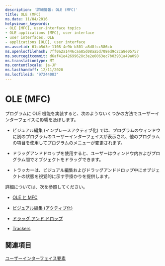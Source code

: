 ```yaml
---
description: '詳細情報: OLE (MFC)'
title: OLE (MFC)
ms.date: 11/04/2016
helpviewer_keywords:
- OLE [MFC], user-interface topics
- OLE applications [MFC], user interface
- user interfaces, OLE
- applications [OLE], user interface
ms.assetid: 61cb5d3e-1108-4e9b-b301-a8d8fcc586cb
ms.openlocfilehash: 7ff0a2a1446caa85d08aa5d708ed9c2ca8e05757
ms.sourcegitcommit: d6af41e42699628c3e2e6063ec7b03931a49a098
ms.translationtype: MT
ms.contentlocale: ja-JP
ms.lasthandoff: 12/11/2020
ms.locfileid: "97244083"
---
```

# <a name="ole-mfc"></a>OLE (MFC)

プログラムに OLE 機能を実装すると、次のようないくつかの方法でユーザーインターフェイスに影響を及ぼします。

- ビジュアル編集 (インプレースアクティブ化) では、プログラムのウィンドウに別のプログラムのユーザーインターフェイスが表示され、他のプログラムの項目を使用してプログラムのメニューが変更されます。

- ドラッグアンドドロップを使用すると、ユーザーはウィンドウ内およびプログラム間でオブジェクトをドラッグできます。

- トラッカーは、ビジュアル編集およびドラッグアンドドロップ中にオブジェクトの状態を視覚的に示す手掛かりを提供します。

詳細については、次を参照してください。

- [OLE と MFC](ole-in-mfc.md)

- [ビジュアル編集 (アクティブ化)](activation-cpp.md)

- [ドラッグ アンド ドロップ](drag-and-drop-ole.md)

- [Trackers](trackers.md)

## <a name="see-also"></a>関連項目

[ユーザーインターフェイス要素](user-interface-elements-mfc.md)
